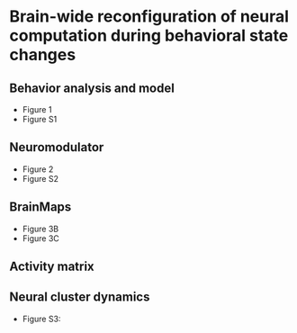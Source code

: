 # Brain-wide reconfiguration of neural computation during behavioral state changes

## Behavior analysis and model
* Figure 1
* Figure S1

## Neuromodulator
* Figure 2
* Figure S2

## BrainMaps
* Figure 3B
* Figure 3C


## Activity matrix


## Neural cluster dynamics
* Figure S3: 